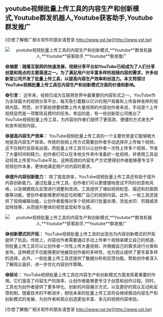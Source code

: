 ## **youtube视频批量上传工具的内容生产和创新模式,**Youtube**群发机器人,**Youtube**获客助手,**Youtube**群发推广**

[😍想了解推广相关软件的朋友请登录 http://www.vst.tw](http://www.vst.tw)

 <center><img src="https://vst.tw/MP4/tuiguang/png/0.png" alt="youtube视频批量上传工具的内容生产和创新模式,**Youtube**群发机器人,**Youtube**获客助手,**Youtube**群发推广"></center>

**😄摘要：随着互联网的快速发展，视频分享平台如YouTube已经成为了人们分享创意和观点的主要渠道之一。为了满足用户对丰富多样的视频内容的需求，许多创新型公司开发了批量上传工具，以提高内容生产效率和创造力。本文将探讨YouTube视频批量上传工具在内容生产和创新模式方面的价值和影响。**

**😄引言：**
近年来，视频已成为互联网世界中最重要的内容形式之一。YouTube作为全球最大的视频分享平台，每天吸引着数以亿计的用户观看和上传各种各样的视频内容。然而，对于那些想要频繁上传大量视频的内容创作者来说，手动逐个上传视频显然是一项繁琐且费时的任务。幸运的是，有一些创新型公司推出了YouTube视频批量上传工具，为内容创作者们提供了更高效、便捷的方式来生产和发布视频内容。

**😄提高内容生产效率：**
YouTube视频批量上传工具的一个主要优势是它能够极大地提高内容生产效率。传统的视频上传方式需要创作者手动选择并上传每个视频，这不仅耗时且容易出错。而批量上传工具可以让创作者一次性上传多个视频，节省了大量时间和精力。创作者们可以在本地文件夹中准备好一批视频，并使用工具自动将其上传至YouTube平台。这种高效的内容生产方式使得创作者能够更专注于视频创作本身，更快地满足用户对内容的需求。

**😄提升内容创新能力：**
除了提高效率，YouTube视频批量上传工具还有助于提升内容创新能力。通过批量上传工具，创作者们可以更便捷地尝试不同的创意和风格，以及根据观众反馈进行调整和改进。工具提供了诸如视频标签、描述和封面图像等功能，使创作者能够更好地定位和推广自己的视频内容。此外，一些工具还提供了视频编辑功能，让创作者能够对多个视频进行批量处理，添加水印、剪辑或添加特效等，从而提升整体的视觉呈现和专业感。

 <center><img src="https://vst.tw/MP4/tuiguang/png/5.png" alt="youtube视频批量上传工具的内容生产和创新模式,**Youtube**群发机器人,**Youtube**获客助手,**Youtube**群发推广"></center>

**😄创新模式的开拓：**
YouTube视频批量上传工具的出现也为内容创新模式的开拓提供了机会。传统上，内容创作者需要通过手动上传单个视频来建立自己的频道，但批量上传工具可以让创作者一次性上传大量视频，并根据自己的需求进行分类和发布。这种模式不仅能够更好地展现创作者的多样性，也为观众提供了更丰富多样的选择。此外，一些批量上传工具还提供了数据分析和反馈功能，帮助创作者深入了解观众喜好，进一步优化内容创作策略。

**😄结论：**
YouTube视频批量上传工具在内容生产和创新模式方面发挥着重要的作用。它们提高了内容生产的效率，让创作者能够更专注于创意和创作过程。同时，工具也为创作者提供了更多样化、创新的内容展示方式，以及更好的观众互动和反馈机制。随着技术的不断进步，相信未来的批量上传工具将会继续推动内容生产和创新模式的发展，为创作者和观众创造更加丰富、多元的视频内容体验。

[😍想了解推广相关软件的朋友请登录 http://www.vst.tw](http://www.vst.tw)



